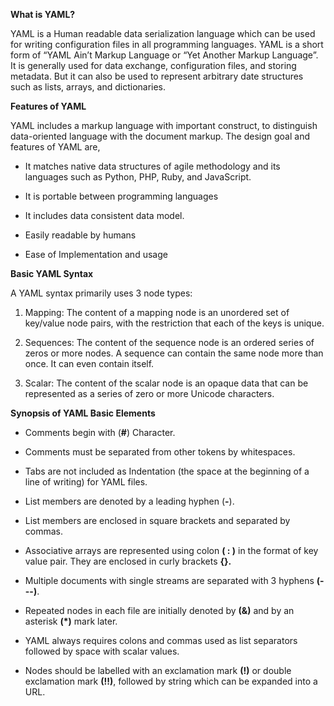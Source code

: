 **What is YAML?**

YAML is a Human readable data serialization language which can be used
for writing configuration files in all programming languages. YAML is a
short form of “YAML Ain’t Markup Language or “Yet Another Markup
Language”. It is generally used for data exchange, configuration files,
and storing metadata. But it can also be used to represent arbitrary
date structures such as lists, arrays, and dictionaries.

**Features of YAML**

YAML includes a markup language with important construct, to distinguish
data-oriented language with the document markup. The design goal and
features of YAML are,

  - It matches native data structures of agile methodology and its
    languages such as Python, PHP, Ruby, and JavaScript.

  - It is portable between programming languages

  - It includes data consistent data model.

  - Easily readable by humans

  - Ease of Implementation and usage

**Basic YAML Syntax**

A YAML syntax primarily uses 3 node types:

1.  <span class="underline">Mapping:</span> The content of a mapping
    node is an unordered set of key/value node pairs, with the
    restriction that each of the keys is unique.

2.  <span class="underline">Sequences:</span> The content of the
    sequence node is an ordered series of zeros or more nodes. A
    sequence can contain the same node more than once. It can even
    contain itself.

3.  <span class="underline">Scalar:</span> The content of the scalar
    node is an opaque data that can be represented as a series of zero
    or more Unicode characters.

**Synopsis of YAML Basic Elements**

  - Comments begin with (**\#**) Character.

  - Comments must be separated from other tokens by whitespaces.

  - Tabs are not included as Indentation (the space at the beginning of
    a line of writing) for YAML files.

  - List members are denoted by a leading hyphen (**-**).

  - List members are enclosed in square brackets and separated by
    commas.

  - Associative arrays are represented using colon **( : )** in the
    format of key value pair. They are enclosed in curly brackets
    **{}.**

  - Multiple documents with single streams are separated with 3 hyphens
    **(---)**.

  - Repeated nodes in each file are initially denoted by **(&)** and by
    an asterisk **(\*)** mark later.

  - YAML always requires colons and commas used as list separators
    followed by space with scalar values.

  - Nodes should be labelled with an exclamation mark **(\!)** or double
    exclamation mark **(\!\!)**, followed by string which can be
    expanded into a URL.
